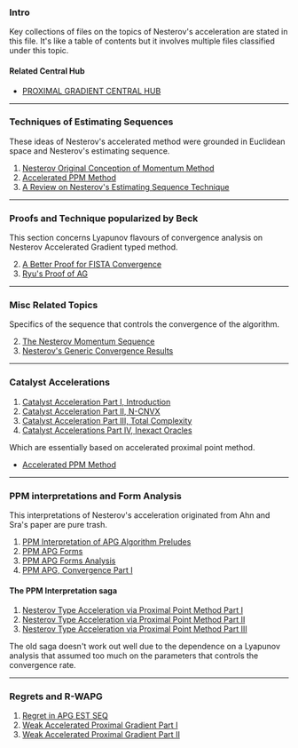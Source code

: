 ### **Intro**

Key collections of files on the topics of Nesterov's acceleration are stated in this file.
It's like a table of contents but it involves multiple files classified under this topic. 

#### **Related Central Hub**
- [PROXIMAL GRADIENT CENTRAL HUB](PROXIMAL%20GRADIENT%20CENTRAL%20HUB.md)


---
### **Techniques of Estimating Sequences**

These ideas of Nesterov's accelerated method were grounded in Euclidean space and Nesterov's estimating sequence. 

1. [Nesterov Original Conception of Momentum Method](Nesterov%20Original%20Conception%20of%20Momentum%20Method.md)
3. [Accelerated PPM Method](Accelerated%20PPM%20Method.md)
5. [A Review on Nesterov's Estimating Sequence Technique](A%20Review%20on%20Nesterov's%20Estimating%20Sequence%20Technique.md)

---
### **Proofs and Technique popularized by Beck**

This section concerns Lyapunov flavours of convergence analysis on Nesterov Accelerated Gradient typed method. 

2. [A Better Proof for FISTA Convergence](A%20Better%20Proof%20for%20FISTA%20Convergence.md)
3. [Ryu's Proof of AG](Ryu's%20Proof%20of%20AG.md)

---
### **Misc Related Topics**

Specifics of the sequence that controls the convergence of the algorithm. 

2. [The Nesterov Momentum Sequence](The%20Nesterov%20Momentum%20Sequence.md)
3. [Nesterov's Generic Convergence Results](Nesterov's%20Generic%20Convergence%20Results.md)

---
### **Catalyst Accelerations**

1. [Catalyst Acceleration Part I, Introduction](Catalyst%20Acceleration%20Part%20I,%20Introduction.md)
2. [Catalyst Acceleration Part II, N-CNVX](Catalyst%20Acceleration%20Part%20II,%20N-CNVX.md)
3. [Catalyst Acceleration Part III, Total Complexity](Catalyst%20Acceleration%20Part%20III,%20Total%20Complexity.md)
4. [Catalyst Accelerations Part IV, Inexact Oracles](Catalyst%20Accelerations%20Part%20IV,%20Inexact%20Oracles.md)

Which are essentially based on accelerated proximal point method. 

- [Accelerated PPM Method](Accelerated%20PPM%20Method.md)


---
### **PPM interpretations and Form Analysis**

This interpretations of Nesterov's acceleration originated from Ahn and Sra's paper are pure trash. 

1. [PPM Interpretation of APG Algorithm Preludes](PPM%20Interpretation%20of%20APG%20Algorithm%20Preludes.md)
2. [PPM APG Forms](PPM%20APG%20Forms.md)
3. [PPM APG Forms Analysis](PPM%20APG%20Forms%20Analysis.md)
4. [PPM APG, Convergence Part I](PPM%20APG,%20Convergence%20Part%20I.md)

#### **The PPM Interpretation saga**

1. [Nesterov Type Acceleration via Proximal Point Method Part I](Nesterov%20Type%20Acceleration%20via%20Proximal%20Point%20Method%20Part%20I.md)
2. [Nesterov Type Acceleration via Proximal Point Method Part II](Nesterov%20Type%20Acceleration%20via%20Proximal%20Point%20Method%20Part%20II.md)
3. [Nesterov Type Acceleration via Proximal Point Method Part III](Nesterov%20Type%20Acceleration%20via%20Proximal%20Point%20Method%20Part%20III.md)

The old saga doesn't work out well due to the dependence on a Lyapunov analysis that assumed too much on the parameters that controls the convergence rate. 

---
### Regrets and R-WAPG 

1. [Regret in APG EST SEQ](Regret%20in%20APG%20EST%20SEQ.md)
2. [Weak Accelerated Proximal Gradient Part I](Weak%20Accelerated%20Proximal%20Gradient%20Part%20I.md)
3. [Weak Accelerated Proximal Gradient Part II](Weak%20Accelerated%20Proximal%20Gradient%20Part%20II.md)